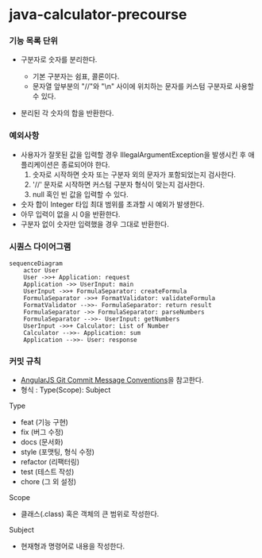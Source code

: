 # java-calculator-precourse


### 기능 목록 단위 

- 구분자로 숫자를 분리한다. 
  - 기본 구분자는 쉼표, 콜론이다.
  - 문자열 앞부분의 "//"와 "\n" 사이에 위치하는 문자를 커스텀 구분자로 사용할 수 있다.

- 분리된 각 숫자의 합을 반환한다.

### 예외사항
- 사용자가 잘못된 값을 입력할 경우 IllegalArgumentException을 발생시킨 후 애플리케이션은 종료되어야 한다.
   1. 숫자로 시작하면 숫자 또는 구분자 외의 문자가 포함되었는지 검사한다.
   2. '//' 문자로 시작하면 커스텀 구분자 형식이 맞는지 검사한다.
   3. null 혹인 빈 값을 입력할 수 있다.
- 숫자 합이 Integer 타입 최대 범위를 초과할 시 예외가 발생한다.
- 아무 입력이 없을 시 0을 반환한다.
- 구분자 없이 숫자만 입력했을 경우 그대로 반환한다.

### 시퀀스 다이어그램

```mermaid
sequenceDiagram
    actor User
    User ->>+ Application: request
    Application ->> UserInput: main
    UserInput ->>+ FormulaSeparator: createFormula
    FormulaSeparator ->>+ FormatValidator: validateFormula
    FormatValidator -->>- FormulaSeparator: return result
    FormulaSeparator ->> FormulaSeparator: parseNumbers
    FormulaSeparator -->>- UserInput: getNumbers
    UserInput ->>+ Calculator: List of Number
    Calculator -->>- Application: sum
    Application -->>- User: response
```

### 커밋 규칙

- [AngularJS Git Commit Message Conventions](https://gist.github.com/stephenparish/9941e89d80e2bc58a153#allowed-type)을 참고한다.
- 형식 : Type(Scope): Subject 

Type
- feat (기능 구현)
- fix (버그 수정)
- docs (문서화)
- style (포맷팅, 형식 수정)
- refactor (리팩터링)
- test (테스트 작성)
- chore (그 외 설정)

Scope
- 클래스(.class) 혹은 객체의 큰 범위로 작성한다.

Subject
- 현재형과 명령어로 내용을 작성한다.